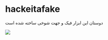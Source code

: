 # hackeitafake
دوستان این ابزار فیک و جهت شوخی ساخته شده است 

<a href="https://www.coffeebede.com/ariansyedmomen"><img class="img-fluid" src="https://coffeebede.ir/DashboardTemplateV2/app-assets/images/banner/default-yellow.svg" /></a>
